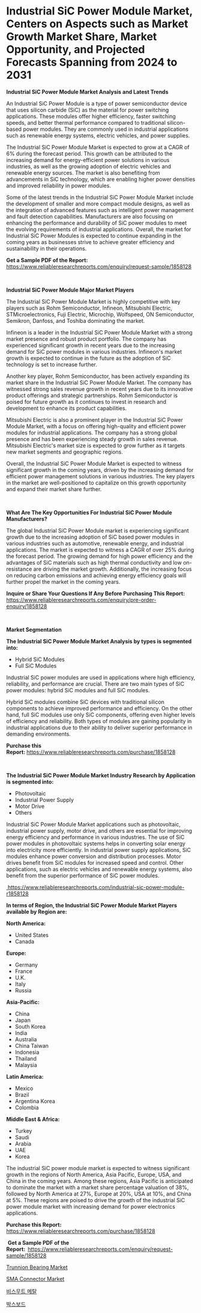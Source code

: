 <p><h1>Industrial SiC Power Module Market, Centers on Aspects such as Market Growth Market Share, Market Opportunity, and Projected Forecasts Spanning from 2024 to 2031</h1></p><p><strong>Industrial SiC Power Module Market Analysis and Latest Trends</strong></p>
<p><p>An Industrial SiC Power Module is a type of power semiconductor device that uses silicon carbide (SiC) as the material for power switching applications. These modules offer higher efficiency, faster switching speeds, and better thermal performance compared to traditional silicon-based power modules. They are commonly used in industrial applications such as renewable energy systems, electric vehicles, and power supplies.</p><p>The Industrial SiC Power Module Market is expected to grow at a CAGR of 6% during the forecast period. This growth can be attributed to the increasing demand for energy-efficient power solutions in various industries, as well as the growing adoption of electric vehicles and renewable energy sources. The market is also benefiting from advancements in SiC technology, which are enabling higher power densities and improved reliability in power modules.</p><p>Some of the latest trends in the Industrial SiC Power Module Market include the development of smaller and more compact module designs, as well as the integration of advanced features such as intelligent power management and fault detection capabilities. Manufacturers are also focusing on enhancing the performance and durability of SiC power modules to meet the evolving requirements of industrial applications. Overall, the market for Industrial SiC Power Modules is expected to continue expanding in the coming years as businesses strive to achieve greater efficiency and sustainability in their operations.</p></p>
<p><strong>Get a Sample PDF of the Report:&nbsp;</strong> <a href="https://www.reliableresearchreports.com/enquiry/request-sample/1858128">https://www.reliableresearchreports.com/enquiry/request-sample/1858128</a></p>
<p>&nbsp;</p>
<p><strong>Industrial SiC Power Module Major Market Players</strong></p>
<p><p>The Industrial SiC Power Module Market is highly competitive with key players such as Rohm Semiconductor, Infineon, Mitsubishi Electric, STMicroelectronics, Fuji Electric, Microchip, Wolfspeed, ON Semiconductor, Semikron, Danfoss, and Toshiba dominating the market.</p><p>Infineon is a leader in the Industrial SiC Power Module Market with a strong market presence and robust product portfolio. The company has experienced significant growth in recent years due to the increasing demand for SiC power modules in various industries. Infineon's market growth is expected to continue in the future as the adoption of SiC technology is set to increase further.</p><p>Another key player, Rohm Semiconductor, has been actively expanding its market share in the Industrial SiC Power Module Market. The company has witnessed strong sales revenue growth in recent years due to its innovative product offerings and strategic partnerships. Rohm Semiconductor is poised for future growth as it continues to invest in research and development to enhance its product capabilities.</p><p>Mitsubishi Electric is also a prominent player in the Industrial SiC Power Module Market, with a focus on offering high-quality and efficient power modules for industrial applications. The company has a strong global presence and has been experiencing steady growth in sales revenue. Mitsubishi Electric's market size is expected to grow further as it targets new market segments and geographic regions.</p><p>Overall, the Industrial SiC Power Module Market is expected to witness significant growth in the coming years, driven by the increasing demand for efficient power management solutions in various industries. The key players in the market are well-positioned to capitalize on this growth opportunity and expand their market share further.</p></p>
<p>&nbsp;</p>
<p><strong>What Are The Key Opportunities For Industrial SiC Power Module Manufacturers?</strong></p>
<p><p>The global Industrial SiC Power Module market is experiencing significant growth due to the increasing adoption of SiC based power modules in various industries such as automotive, renewable energy, and industrial applications. The market is expected to witness a CAGR of over 25% during the forecast period. The growing demand for high power efficiency and the advantages of SiC materials such as high thermal conductivity and low on-resistance are driving the market growth. Additionally, the increasing focus on reducing carbon emissions and achieving energy efficiency goals will further propel the market in the coming years.</p></p>
<p><strong>Inquire or Share Your Questions If Any Before Purchasing This Report:</strong> <a href="https://www.reliableresearchreports.com/enquiry/pre-order-enquiry/1858128">https://www.reliableresearchreports.com/enquiry/pre-order-enquiry/1858128</a></p>
<p>&nbsp;</p>
<p><strong>Market Segmentation</strong></p>
<p><strong>The Industrial SiC Power Module Market Analysis by types is segmented into:</strong></p>
<p><ul><li>Hybrid SiC Modules</li><li>Full SiC Modules</li></ul></p>
<p><p>Industrial SiC power modules are used in applications where high efficiency, reliability, and performance are crucial. There are two main types of SiC power modules: hybrid SiC modules and full SiC modules. </p><p>Hybrid SiC modules combine SiC devices with traditional silicon components to achieve improved performance and efficiency. On the other hand, full SiC modules use only SiC components, offering even higher levels of efficiency and reliability. Both types of modules are gaining popularity in industrial applications due to their ability to deliver superior performance in demanding environments.</p></p>
<p><strong>Purchase this Report:&nbsp;</strong><a href="https://www.reliableresearchreports.com/purchase/1858128">https://www.reliableresearchreports.com/purchase/1858128</a></p>
<p>&nbsp;</p>
<p><strong>The Industrial SiC Power Module Market Industry Research by Application is segmented into:</strong></p>
<p><ul><li>Photovoltaic</li><li>Industrial Power Supply</li><li>Motor Drive</li><li>Others</li></ul></p>
<p><p>Industrial SiC Power Module Market applications such as photovoltaic, industrial power supply, motor drive, and others are essential for improving energy efficiency and performance in various industries. The use of SiC power modules in photovoltaic systems helps in converting solar energy into electricity more efficiently. In industrial power supply applications, SiC modules enhance power conversion and distribution processes. Motor drives benefit from SiC modules for increased speed and control. Other applications, such as electric vehicles and renewable energy systems, also benefit from the superior performance of SiC power modules.</p></p>
<p><a href="https://www.reliableresearchreports.com/industrial-sic-power-module-r1858128">&nbsp;https://www.reliableresearchreports.com/industrial-sic-power-module-r1858128</a></p>
<p><strong>In terms of Region, the Industrial SiC Power Module Market Players available by Region are:</strong></p>
<p>
    <p> <strong> North America: </strong>
        <ul>
            <li>United States</li>
            <li>Canada</li>
        </ul>
        </p> 
    <p> <strong> Europe: </strong>
        <ul>
            <li>Germany</li>
            <li>France</li>
            <li>U.K.</li>
            <li>Italy</li>
            <li>Russia</li>
        </ul>
        </p> 
    <p> <strong> Asia-Pacific: </strong>
        <ul>
            <li>China</li>
            <li>Japan</li>
            <li>South Korea</li>
            <li>India</li>
            <li>Australia</li>
            <li>China Taiwan</li>
            <li>Indonesia</li>
            <li>Thailand</li>
            <li>Malaysia</li>
        </ul>
        </p> 
    <p> <strong> Latin America: </strong>
        <ul>
            <li>Mexico</li>
            <li>Brazil</li>
            <li>Argentina Korea</li>
            <li>Colombia</li>
        </ul>
        </p> 
    <p> <strong> Middle East & Africa: </strong>
        <ul>
            <li>Turkey</li>
            <li>Saudi</li>
            <li>Arabia</li>
            <li>UAE</li>
            <li>Korea</li>
        </ul>
    </p>
    </p>
<p><p>The industrial SiC power module market is expected to witness significant growth in the regions of North America, Asia Pacific, Europe, USA, and China in the coming years. Among these regions, Asia Pacific is anticipated to dominate the market with a market share percentage valuation of 38%, followed by North America at 27%, Europe at 20%, USA at 10%, and China at 5%. These regions are poised to drive the growth of the industrial SiC power module market with increasing demand for power electronics applications.</p></p>
<p><strong>Purchase this Report: </strong><a href="https://www.reliableresearchreports.com/purchase/1858128">https://www.reliableresearchreports.com/purchase/1858128</a></p>
<p>&nbsp;<strong>Get a Sample PDF of the Report:&nbsp;&nbsp;</strong><a href="https://www.reliableresearchreports.com/enquiry/request-sample/1858128">https://www.reliableresearchreports.com/enquiry/request-sample/1858128</a></p>
<p><strong></strong></p>
<p><p><a href="https://github.com/crlaem461/Market-Research-Report-List-1/blob/main/trunnion-bearing-market.md">Trunnion Bearing Market</a></p><p><a href="https://github.com/wnxtvsgd56/Market-Research-Report-List-1/blob/main/sma-connector-market.md">SMA Connector Market</a></p><p><a href="https://github.com/ZacharyScthmitt4465/Market-Research-Report-List-2/blob/main/4216467158073.md">비스무트 메탈</a></p><p><a href="https://github.com/giancarlo642004/Market-Research-Report-List-1/blob/main/7493114158074.md">박스보드</a></p></p>